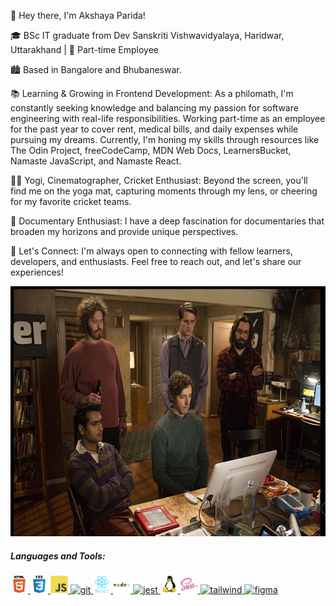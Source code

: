 <p>
👋 Hey there, I'm Akshaya Parida!

🎓 BSc IT graduate from Dev Sanskriti Vishwavidyalaya, Haridwar, Uttarakhand  | 💼 Part-time Employee

🏙️ Based in Bangalore and Bhubaneswar.

📚 Learning & Growing in Frontend Development:
As a philomath, I'm constantly seeking knowledge and balancing my passion for software engineering with real-life responsibilities. Working part-time as an employee for the past year to cover rent, medical bills, and daily expenses while pursuing my dreams. Currently, I'm honing my skills through resources like The Odin Project, freeCodeCamp, MDN Web Docs, LearnersBucket, Namaste JavaScript, and Namaste React.

🧘‍♂️ Yogi, Cinematographer, Cricket Enthusiast:
Beyond the screen, you'll find me on the yoga mat, capturing moments through my lens, or cheering for my favorite cricket teams.

🎥 Documentary Enthusiast:
I have a deep fascination for documentaries that broaden my horizons and provide unique perspectives.

💬 Let's Connect:
I'm always open to connecting with fellow learners, developers, and enthusiasts. Feel free to reach out, and let's share our experiences! </P>


<img src="siliconvalley.png " alt="silicon valley" width="800" height="400">

<h5 align="left">Languages and Tools:</h5>
<p align="left"> <a href="https://www.w3.org/html/" target="_blank" rel="noreferrer"> <img src="https://raw.githubusercontent.com/devicons/devicon/master/icons/html5/html5-original-wordmark.svg" alt="html5" width="28" height="28"/><a href="https://www.w3schools.com/css/" target="_blank" rel="noreferrer"> <img src="https://raw.githubusercontent.com/devicons/devicon/master/icons/css3/css3-original-wordmark.svg" alt="css3" width="28" height="28"/> </a> <a href="https://developer.mozilla.org/en-US/docs/Web/JavaScript" target="_blank" rel="noreferrer"> <img src="https://raw.githubusercontent.com/devicons/devicon/master/icons/javascript/javascript-original.svg" alt="javascript" width="28" height="28"/> </a> <a href="https://git-scm.com/" target="_blank" rel="noreferrer"> <img src="https://www.vectorlogo.zone/logos/git-scm/git-scm-icon.svg" alt="git" width="28" height="28"/> <a href="https://reactjs.org/" target="_blank" rel="noreferrer"> <img src="https://raw.githubusercontent.com/devicons/devicon/master/icons/react/react-original-wordmark.svg" alt="react" width="28" height="28"/> </a> </a>  <a href="https://nodejs.org" target="_blank" rel="noreferrer"> <img src="https://raw.githubusercontent.com/devicons/devicon/master/icons/nodejs/nodejs-original-wordmark.svg" alt="nodejs" width="28" height="28"/> </a> <a href="https://jestjs.io" target="_blank" rel="noreferrer"> <img src="https://www.vectorlogo.zone/logos/jestjsio/jestjsio-icon.svg" alt="jest" width="28" height="28"/> </a> <a href="https://www.linux.org/" target="_blank" rel="noreferrer"> <img src="https://raw.githubusercontent.com/devicons/devicon/master/icons/linux/linux-original.svg" alt="linux" width="28" height="28"/> </a> <a href="https://sass-lang.com" target="_blank" rel="noreferrer"> <img src="https://raw.githubusercontent.com/devicons/devicon/master/icons/sass/sass-original.svg" alt="sass" width="28" height="28"/> </a> <a href="https://tailwindcss.com/" target="_blank" rel="noreferrer"> <img src="https://www.vectorlogo.zone/logos/tailwindcss/tailwindcss-icon.svg" alt="tailwind" width="28" height="28"/> </a> <a href="https://www.figma.com/" target="_blank" rel="noreferrer"> <img src="https://www.vectorlogo.zone/logos/figma/figma-icon.svg" alt="figma" width="28" height="28"/> </a> </p>

    
 
 
    
  
  
  

